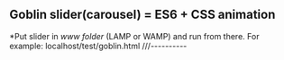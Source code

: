 
**Goblin slider(carousel) = ES6 + CSS animation**
-------------------------------------------------
*Put slider in *www folder* (LAMP or WAMP) and run from there.
For example: localhost/test/goblin.html
///----------

